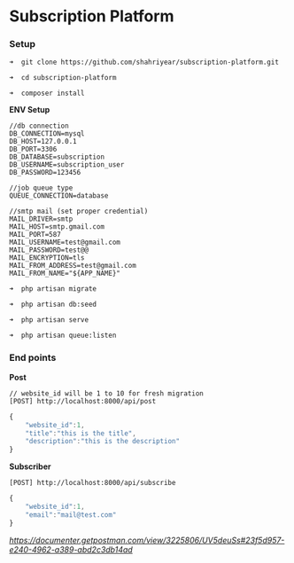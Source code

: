 # Subscription Platform

### Setup

```
➜  git clone https://github.com/shahriyear/subscription-platform.git 

➜  cd subscription-platform
 
➜  composer install

```

**ENV Setup**

```
//db connection
DB_CONNECTION=mysql
DB_HOST=127.0.0.1
DB_PORT=3306
DB_DATABASE=subscription
DB_USERNAME=subscription_user
DB_PASSWORD=123456

//job queue type
QUEUE_CONNECTION=database

//smtp mail (set proper credential)
MAIL_DRIVER=smtp
MAIL_HOST=smtp.gmail.com
MAIL_PORT=587
MAIL_USERNAME=test@gmail.com
MAIL_PASSWORD=test@@
MAIL_ENCRYPTION=tls
MAIL_FROM_ADDRESS=test@gmail.com
MAIL_FROM_NAME="${APP_NAME}"

```

```
➜  php artisan migrate

➜  php artisan db:seed

➜  php artisan serve

➜  php artisan queue:listen
```

### End points


**Post**

```
// website_id will be 1 to 10 for fresh migration
[POST] http://localhost:8000/api/post
```

```javascript
{
	"website_id":1,
	"title":"this is the title",
	"description":"this is the description"
}

```

**Subscriber**

```
[POST] http://localhost:8000/api/subscribe
```

```javascript
{
	"website_id":1,
	"email":"mail@test.com"
}

```

*https://documenter.getpostman.com/view/3225806/UV5deuSs#23f5d957-e240-4962-a389-abd2c3db14ad*

